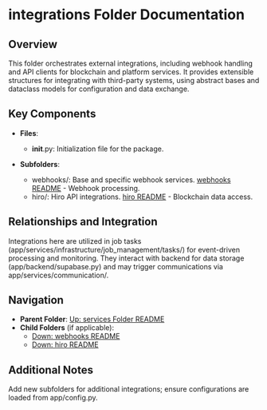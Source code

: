 # integrations Folder Documentation

## Overview
This folder orchestrates external integrations, including webhook handling and API clients for blockchain and platform services. It provides extensible structures for integrating with third-party systems, using abstract bases and dataclass models for configuration and data exchange.

## Key Components
- **Files**:
  - __init__.py: Initialization file for the package.

- **Subfolders**:
  - webhooks/: Base and specific webhook services. [webhooks README](./webhooks/README.md) - Webhook processing.
  - hiro/: Hiro API integrations. [hiro README](./hiro/README.md) - Blockchain data access.

## Relationships and Integration
Integrations here are utilized in job tasks (app/services/infrastructure/job_management/tasks/) for event-driven processing and monitoring. They interact with backend for data storage (app/backend/supabase.py) and may trigger communications via app/services/communication/.

## Navigation
- **Parent Folder**: [Up: services Folder README](../README.md)
- **Child Folders** (if applicable): 
  - [Down: webhooks README](./webhooks/README.md)
  - [Down: hiro README](./hiro/README.md)

## Additional Notes
Add new subfolders for additional integrations; ensure configurations are loaded from app/config.py.
